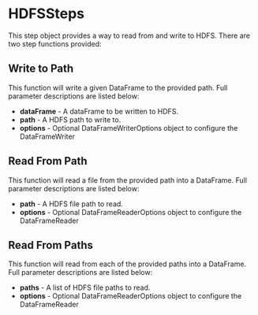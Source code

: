 # HDFSSteps
This step object provides a way to read from and write to HDFS. There are two step functions provided:

## Write to Path
This function will write a given DataFrame to the provided path. Full parameter descriptions are listed below:

* **dataFrame** - A dataFrame to be written to HDFS.
* **path** - A HDFS path to write to.
* **options** - Optional DataFrameWriterOptions object to configure the DataFrameWriter

## Read From Path
This function will read a file from the provided path into a DataFrame. Full parameter descriptions are listed below:

* **path** - A HDFS file path to read.
* **options** - Optional DataFrameReaderOptions object to configure the DataFrameReader

## Read From Paths
This function will read from each of the provided paths into a DataFrame. Full parameter descriptions are listed below:

* **paths** - A list of HDFS file paths to read.
* **options** - Optional DataFrameReaderOptions object to configure the DataFrameReader
